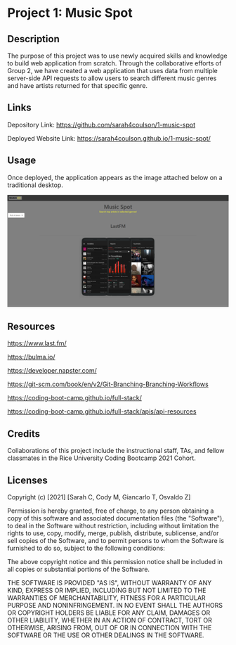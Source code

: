 # Project 1: Music Spot

## Description

The purpose of this project was to use newly acquired skills and knowledge to build web application from scratch. Through the collaborative efforts of Group 2, we have created a web application that uses data from multiple server-side API requests to allow users to search different music genres and have artists returned for that specific genre. 

## Links

Depository Link: https://github.com/sarah4coulson/1-music-spot

Deployed Website Link: https://sarah4coulson.github.io/1-music-spot/
## Usage

Once deployed, the application appears as the image attached below on a traditional desktop.

<img
src = "./assets/images/music-spot.PNG"
alt = "A screenshot of the deployed website" />

## Resources

https://www.last.fm/

https://bulma.io/

https://developer.napster.com/

https://git-scm.com/book/en/v2/Git-Branching-Branching-Workflows

https://coding-boot-camp.github.io/full-stack/

https://coding-boot-camp.github.io/full-stack/apis/api-resources

## Credits

Collaborations of this project include the instructional staff, TAs, and fellow classmates in the Rice University Coding Bootcamp 2021 Cohort.

## Licenses

Copyright (c) [2021] [Sarah C, Cody M, Giancarlo T, Osvaldo Z]

Permission is hereby granted, free of charge, to any person obtaining a copy of this software and associated documentation files (the "Software"), to deal in the Software without restriction, including without limitation the rights to use, copy, modify, merge, publish, distribute, sublicense, and/or sell copies of the Software, and to permit persons to whom the Software is furnished to do so, subject to the following conditions:

The above copyright notice and this permission notice shall be included in all copies or substantial portions of the Software.

THE SOFTWARE IS PROVIDED "AS IS", WITHOUT WARRANTY OF ANY KIND, EXPRESS OR IMPLIED, INCLUDING BUT NOT LIMITED TO THE WARRANTIES OF MERCHANTABILITY, FITNESS FOR A PARTICULAR PURPOSE AND NONINFRINGEMENT. IN NO EVENT SHALL THE AUTHORS OR COPYRIGHT HOLDERS BE LIABLE FOR ANY CLAIM, DAMAGES OR OTHER LIABILITY, WHETHER IN AN ACTION OF CONTRACT, TORT OR OTHERWISE, ARISING FROM, OUT OF OR IN CONNECTION WITH THE SOFTWARE OR THE USE OR OTHER DEALINGS IN THE SOFTWARE.
